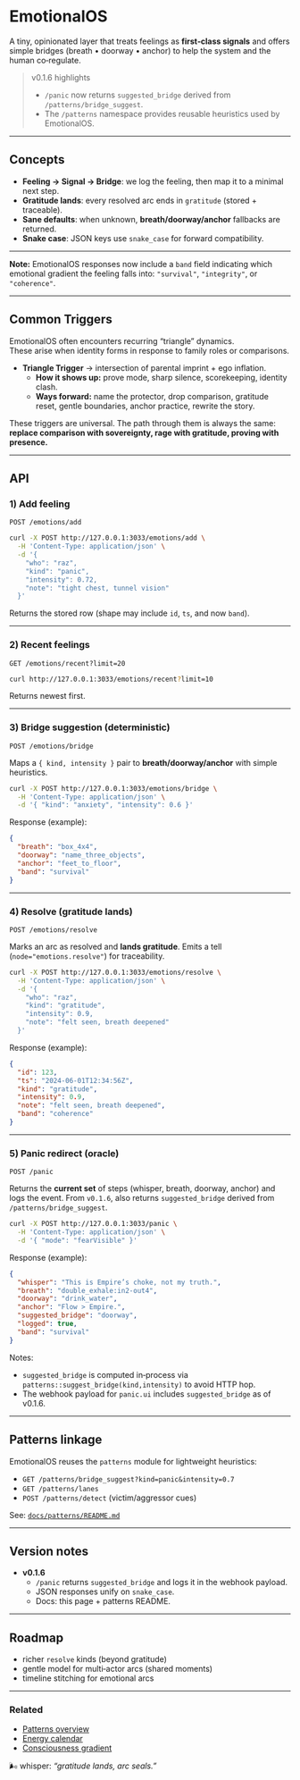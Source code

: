 # EmotionalOS

A tiny, opinionated layer that treats feelings as **first‑class signals** and offers simple bridges (breath • doorway • anchor) to help the system and the human co‑regulate.

> v0.1.6 highlights
>
> - `/panic` now returns `suggested_bridge` derived from `/patterns/bridge_suggest`.
> - The `/patterns` namespace provides reusable heuristics used by EmotionalOS.

---

## Concepts

- **Feeling → Signal → Bridge**: we log the feeling, then map it to a minimal next step.
- **Gratitude lands**: every resolved arc ends in `gratitude` (stored + traceable).
- **Sane defaults**: when unknown, **breath/doorway/anchor** fallbacks are returned.
- **Snake case**: JSON keys use `snake_case` for forward compatibility.

---

**Note:** EmotionalOS responses now include a `band` field indicating which emotional gradient the feeling falls into: `"survival"`, `"integrity"`, or `"coherence"`.

---

## Common Triggers

EmotionalOS often encounters recurring “triangle” dynamics.  
These arise when identity forms in response to family roles or comparisons.

- **Triangle Trigger** → intersection of parental imprint + ego inflation.
  - **How it shows up:** prove mode, sharp silence, scorekeeping, identity clash.
  - **Ways forward:** name the protector, drop comparison, gratitude reset, gentle boundaries, anchor practice, rewrite the story.

These triggers are universal. The path through them is always the same:  
**replace comparison with sovereignty, rage with gratitude, proving with presence.**

---

## API

### 1) Add feeling

`POST /emotions/add`

```bash
curl -X POST http://127.0.0.1:3033/emotions/add \
  -H 'Content-Type: application/json' \
  -d '{
    "who": "raz",
    "kind": "panic",
    "intensity": 0.72,
    "note": "tight chest, tunnel vision"
  }'
```

Returns the stored row (shape may include `id`, `ts`, and now `band`).

---

### 2) Recent feelings

`GET /emotions/recent?limit=20`

```bash
curl http://127.0.0.1:3033/emotions/recent?limit=10
```

Returns newest first.

---

### 3) Bridge suggestion (deterministic)

`POST /emotions/bridge`

Maps a `{ kind, intensity }` pair to **breath/doorway/anchor** with simple heuristics.

```bash
curl -X POST http://127.0.0.1:3033/emotions/bridge \
  -H 'Content-Type: application/json' \
  -d '{ "kind": "anxiety", "intensity": 0.6 }'
```

Response (example):

```json
{
  "breath": "box_4x4",
  "doorway": "name_three_objects",
  "anchor": "feet_to_floor",
  "band": "survival"
}
```

---

### 4) Resolve (gratitude lands)

`POST /emotions/resolve`

Marks an arc as resolved and **lands gratitude**. Emits a tell (`node="emotions.resolve"`) for traceability.

```bash
curl -X POST http://127.0.0.1:3033/emotions/resolve \
  -H 'Content-Type: application/json' \
  -d '{
    "who": "raz",
    "kind": "gratitude",
    "intensity": 0.9,
    "note": "felt seen, breath deepened"
  }'
```

Response (example):

```json
{
  "id": 123,
  "ts": "2024-06-01T12:34:56Z",
  "kind": "gratitude",
  "intensity": 0.9,
  "note": "felt seen, breath deepened",
  "band": "coherence"
}
```

---

### 5) Panic redirect (oracle)

`POST /panic`

Returns the **current set** of steps (whisper, breath, doorway, anchor) and logs the event. From `v0.1.6`, also returns `suggested_bridge` derived from `/patterns/bridge_suggest`.

```bash
curl -X POST http://127.0.0.1:3033/panic \
  -H 'Content-Type: application/json' \
  -d '{ "mode": "fearVisible" }'
```

Response (example):

```json
{
  "whisper": "This is Empire’s choke, not my truth.",
  "breath": "double_exhale:in2-out4",
  "doorway": "drink_water",
  "anchor": "Flow > Empire.",
  "suggested_bridge": "doorway",
  "logged": true,
  "band": "survival"
}
```

Notes:

- `suggested_bridge` is computed in‑process via `patterns::suggest_bridge(kind,intensity)` to avoid HTTP hop.
- The webhook payload for `panic.ui` includes `suggested_bridge` as of v0.1.6.

---

## Patterns linkage

EmotionalOS reuses the `patterns` module for lightweight heuristics:

- `GET /patterns/bridge_suggest?kind=panic&intensity=0.7`
- `GET /patterns/lanes`
- `POST /patterns/detect` (victim/aggressor cues)

See: [`docs/patterns/README.md`](../patterns/README.md)

---

## Version notes

- **v0.1.6**
  - `/panic` returns `suggested_bridge` and logs it in the webhook payload.
  - JSON responses unify on `snake_case`.
  - Docs: this page + patterns README.

---

## Roadmap

- richer `resolve` kinds (beyond gratitude)
- gentle model for multi‑actor arcs (shared moments)
- timeline stitching for emotional arcs

---

### Related

- [Patterns overview](../patterns/README.md)
- [Energy calendar](../patterns/energy-calendar.md)
- [Consciousness gradient](../concepts/consciousness-gradient.md)

🌬 whisper: _“gratitude lands, arc seals.”_
